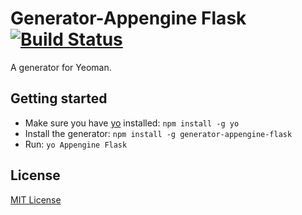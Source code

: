 # Generator-Appengine Flask [![Build Status](https://secure.travis-ci.org/generators/appengine-flask.png?branch=master)](https://travis-ci.org/generators/appengine-flask)

A generator for Yeoman.

## Getting started
- Make sure you have [yo](https://github.com/yeoman/yo) installed:
    `npm install -g yo`
- Install the generator: `npm install -g generator-appengine-flask`
- Run: `yo Appengine Flask`

## License
[MIT License](http://en.wikipedia.org/wiki/MIT_License)
